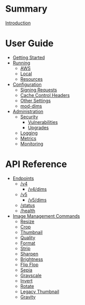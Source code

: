 # Summary

[Introduction](README.md)

# User Guide

- [Getting Started](guide/installation.md)
- [Running](guide/running.md)
    - [AWS](running/aws.md)
    - [Local](running/local.md)
    - [Resources](running/resources.md)
- [Configuration](configuration/index.md)
    - [Signing Requests](configuration/signing.md)
    - [Cache Control Headers](configuration/cache-control.md)
    - [Other Settings](configuration/other.md)
    - [mod-dims](configuration/mod-dims.md)
- [Administration]()
    - [Security]()
        - [Vulnerabilities]()
        - [Upgrades]()
    - [Logging]()
    - [Metrics]()
    - [Monitoring]()

# API Reference

- [Endpoints]()
    - [/v4]()
      - [/v4/dims](endpoints/dims4.md)
    - [/v5]()
      - [/v5/dims](endpoints/dims5.md)
    - [/status](endpoints/status.md)
    - [/health](endpoints/health.md)
- [Image Management Commands]()
    - [Resize](operations/resize.md)
    - [Crop](operations/crop.md)
    - [Thumbnail](operations/thumbnail.md)
    - [Quality](operations/quality.md)
    - [Format](operations/format.md)
    - [Strip](operations/strip.md)
    - [Sharpen](operations/sharpen.md)
    - [Brightness](operations/brightness.md)
    - [Flip Flop](operations/flipflop.md)
    - [Sepia](operations/sepia.md)
    - [Grayscale](operations/grayscale.md)
    - [Invert](operations/invert.md)
    - [Rotate](operations/rotate.md)
    - [Legacy Thumbnail](operations/legacy_thumbnail.md)
    - [Gravity](operations/gravity.md)